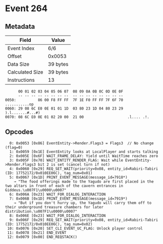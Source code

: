 # Event 264

## Metadata

| Field           | Value    |
|-----------------|----------|
| Event Index     | 6/6      |
| Offset          | 0x0053   |
| Data Size       | 39 bytes |
| Calculated Size | 39 bytes |
| Instructions    | 13       |

```
      00 01 02 03 04 05 06 07  08 09 0A 0B 0C 0D 0E 0F
      -- -- -- -- -- -- -- --  -- -- -- -- -- -- -- --
0050:          86 00 F8 FF FF  7F 1E F0 FF FF 7F 6F 70     ...........op
0060: 29 08 6C E0 0E 01 01 1D  03 80 23 1D 04 80 23 29  ).l.......#...#)
0070: 08 6C E0 0E 01 02 20 00  21 00                    .l.... .!.      
```

## Opcodes

```
  0: 0x0053 [0x86] EventEntity->Render.Flags3 = Flags3  // No change (flag=0)
  1: 0x0059 [0x1E] EventEntity looks at LocalPlayer and starts talking
  2: 0x005E [0x6F] WAIT_FRAME_DELAY: Yield until WaitTime reaches zero
  3: 0x005F [0x70] WAIT_ENTITY_RENDER_FLAG: Wait while EventEntity->Render.Flags3 bit 2 is set (cancel turn if not)
  4: 0x0060 [0x29] REQ_SET_WAIT(priority=0x08, entity_id=Rabiri-Tabiri (ID: 17752172/0x010EE06C), tag_num=0x01)
  5: 0x0067 [0x1D] PRINT_EVENT_MESSAGE(message_id=7918*)
    → "The food offerings made to the Yagudo are first placed in the two altars in front of each of the cavern entrances in Giddeus.\u007F1\u0000\u0007"
  6: 0x006A [0x23] WAIT_FOR_DIALOG_INTERACTION
  7: 0x006B [0x1D] PRINT_EVENT_MESSAGE(message_id=7919*)
    → "But if you don't hurry up, the Yagudo will carry them off to their underground treasure chambers for later distribution.\u007F1\u0000\u0007"
  8: 0x006E [0x23] WAIT_FOR_DIALOG_INTERACTION
  9: 0x006F [0x29] REQ_SET_WAIT(priority=0x08, entity_id=Rabiri-Tabiri (ID: 17752172/0x010EE06C), tag_num=0x02)
 10: 0x0076 [0x20] SET_CLI_EVENT_UC_FLAG: Unlock player control
 11: 0x0078 [0x21] END_EVENT
 12: 0x0079 [0x00] END_REQSTACK()
```
